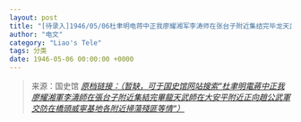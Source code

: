 ```yaml
---
layout: post
title: "[待录入]1946/05/06杜聿明电蒋中正我廖耀湘军李涛师在张台子附近集结完毕龙天武师在大安平附近正向赵公武军交防在桥头威宁基地各附近扫荡残匪等情"
author: "电文"
category: "Liao's Tele"
tags: 分类
date: 1946-05-06 00:00:00 +0000
---
```

> 来源：国史馆 [*原档链接：（暂缺，可于国史馆网站搜索“杜聿明電蔣中正我廖耀湘軍李濤師在張台子附近集結完畢龍天武師在大安平附近正向趙公武軍交防在橋頭威寧基地各附近掃蕩殘匪等情“）*]()
